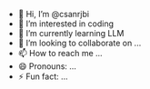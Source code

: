 - 👋 Hi, I’m @csanrjbi
- 👀 I’m interested in coding
- 🌱 I’m currently learning LLM
- 💞️ I’m looking to collaborate on ...
- 📫 How to reach me ...
- 😄 Pronouns: ...
- ⚡ Fun fact: ...

<!---
csanrjbi/csanrjbi is a ✨ special ✨ repository because its `README.md` (this file) appears on your GitHub profile.
You can click the Preview link to take a look at your changes.
--->
